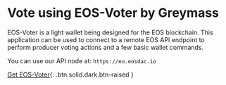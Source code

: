 Vote **using EOS-Voter** by Greymass
===

EOS-Voter is a light wallet being designed for the EOS blockchain. This application can be used to connect to a remote EOS API endpoint to perform producer voting actions and a few basic wallet commands.

You can use our API node at: `https://eu.eosdac.io`

[Get EOS-Voter](https://github.com/greymass/eos-voter#readme){: .btn.solid.dark.btn-raised }